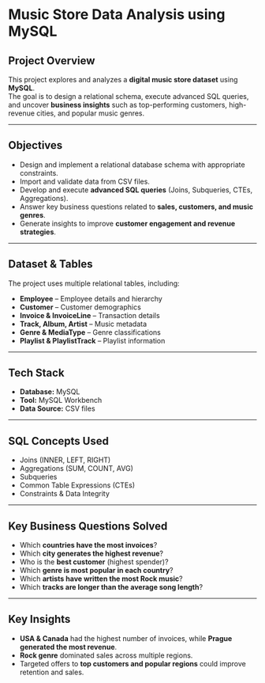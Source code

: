 # Music Store Data Analysis using MySQL  

## Project Overview  
This project explores and analyzes a **digital music store dataset** using **MySQL**.  
The goal is to design a relational schema, execute advanced SQL queries, and uncover **business insights** such as top-performing customers, high-revenue cities, and popular music genres.  

---

## Objectives  
- Design and implement a relational database schema with appropriate constraints.  
- Import and validate data from CSV files.  
- Develop and execute **advanced SQL queries** (Joins, Subqueries, CTEs, Aggregations).  
- Answer key business questions related to **sales, customers, and music genres**.  
- Generate insights to improve **customer engagement and revenue strategies**.  

---

## Dataset & Tables  
The project uses multiple relational tables, including:  
- **Employee** – Employee details and hierarchy  
- **Customer** – Customer demographics  
- **Invoice & InvoiceLine** – Transaction details  
- **Track, Album, Artist** – Music metadata  
- **Genre & MediaType** – Genre classifications  
- **Playlist & PlaylistTrack** – Playlist information  

---

## Tech Stack  
- **Database:** MySQL  
- **Tool:** MySQL Workbench  
- **Data Source:** CSV files  

---

## SQL Concepts Used  
- Joins (INNER, LEFT, RIGHT)  
- Aggregations (SUM, COUNT, AVG)  
- Subqueries  
- Common Table Expressions (CTEs)  
- Constraints & Data Integrity  

---

## Key Business Questions Solved  
- Which **countries have the most invoices**?  
- Which **city generates the highest revenue**?  
- Who is the **best customer** (highest spender)?  
- Which **genre is most popular in each country**?  
- Which **artists have written the most Rock music**?  
- Which **tracks are longer than the average song length**?

---

## Key Insights  
- **USA & Canada** had the highest number of invoices, while **Prague generated the most revenue**.  
- **Rock genre** dominated sales across multiple regions.
- Targeted offers to **top customers and popular regions** could improve retention and sales.  
